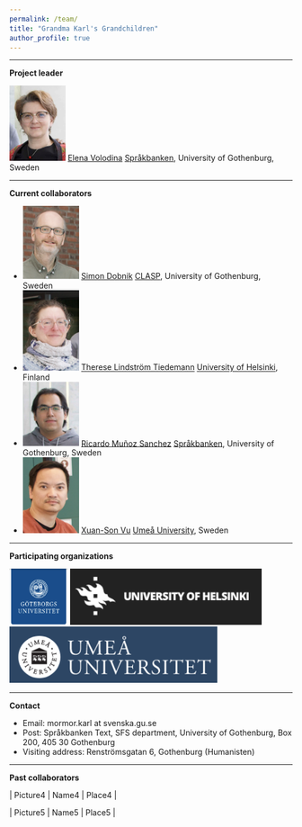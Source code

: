 ```yaml
---
permalink: /team/
title: "Grandma Karl's Grandchildren"
author_profile: true
---
```


------
**Project leader**

<img src="../assets/images/Elena-2023.png" alt="Elena" width="100"/>  [Elena Volodina](https://spraakbanken.gu.se/en/about/staff/elena)  [Språkbanken](https://spraakbanken.gu.se/en), University of Gothenburg, Sweden 

--------

**Current collaborators**

* <img src="../assets/images/Simon-2023.png" alt="Simon" width="100"/>  [Simon Dobnik](https://www.gu.se/en/about/find-staff/simondobnik) [CLASP](https://gu-clasp.github.io/), University of Gothenburg, Sweden 
* <img src="../assets/images/Therese-2023-2.png" alt="Therese" width="100"/> [Therese Lindström Tiedemann](https://researchportal.helsinki.fi/en/persons/therese-lindstr%C3%B6m-tiedemann)  [University of Helsinki](https://researchportal.helsinki.fi/en/), Finland 
* <img src="../assets/images/Ricardo-2023.png" alt="Ricarco" width="100"/>  [Ricardo Muñoz Sanchez](https://rimusa.github.io/) [Språkbanken](https://spraakbanken.gu.se/en), University of Gothenburg, Sweden 
* <img src="../assets/images/Sonny-2023.png" alt="Sonny" width="100"/>  [Xuan-Son Vu](https://people.cs.umu.se/sonvx/)  [Umeå University](https://www.umu.se/institutionen-for-datavetenskap/), Sweden

--------

**Participating organizations**

<img src="../assets/images/GU-logo.png" alt="University of Gothenburg" height="100"/> <img src="../assets/images/HU-logo.png" alt="University of Helsinki" height="100"/> <img src="../assets/images/UmU-logo.png" alt="Umeå University " height="100"/>   

--------

**Contact**

* Email: mormor.karl at svenska.gu.se
* Post: Språkbanken Text, SFS department, University of Gothenburg, Box 200, 405 30 Gothenburg
* Visiting address: Renströmsgatan 6, Gothenburg (Humanisten)

--------

**Past collaborators**

| Picture4 | Name4 | Place4 |

| Picture5 | Name5 | Place5 |




